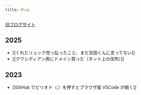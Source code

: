 ```yaml
---
title: Blog
---
```


[旧ブログサイト](https://noy4.github.io/wordpress-archive/posts/)

## 2025
- [[くれたリュック売っ払ったこと、まだ吉田くんに言ってない]]
- [[クワシディアン用にドメイン買った（ネット上の住所）]]

## 2023
- [[GitHub でピリオド（.）を押すとブラウザ版 VSCode が開く]]
